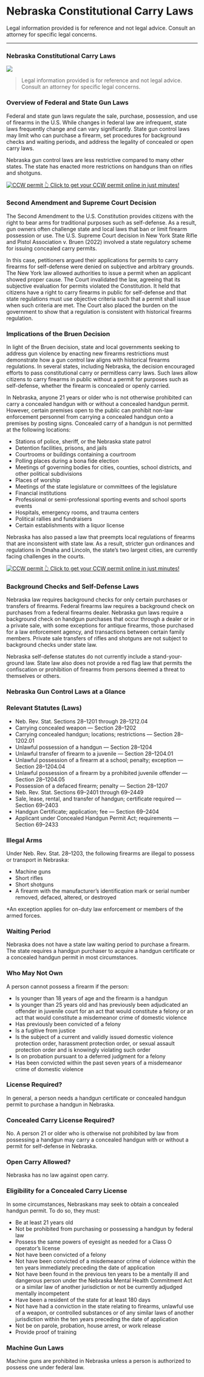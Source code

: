 # Nebraska Constitutional Carry Laws

Legal information provided is for reference and not legal advice. Consult an attorney for specific legal concerns. 

* * *

### Nebraska Constitutional Carry Laws

![](https://cdn-images-1.medium.com/max/1200/1*Tz4yTSCTAJAjbbwZxWKkOQ.png)

> Legal information provided is for reference and not legal advice. Consult an attorney for specific legal concerns.

### Overview of Federal and State Gun Laws

Federal and state gun laws regulate the sale, purchase, possession, and use of firearms in the U.S. While changes in federal law are infrequent, state laws frequently change and can vary significantly. State gun control laws may limit who can purchase a firearm, set procedures for background checks and waiting periods, and address the legality of concealed or open carry laws.

Nebraska gun control laws are less restrictive compared to many other states. The state has enacted more restrictions on handguns than on rifles and shotguns.

<a href="https://serp.ly/ccw">
<div>
    <img src="https://cdn-images-1.medium.com/max/1200/1*aCmvRhaa5Xjz4zDZxHzAjg.png" alt="CCW permit">
    👆 Click to get your CCW permit online in just minutes!
</div>
</a>

### Second Amendment and Supreme Court Decision

The Second Amendment to the U.S. Constitution provides citizens with the right to bear arms for traditional purposes such as self-defense. As a result, gun owners often challenge state and local laws that ban or limit firearm possession or use. The U.S. Supreme Court decision in New York State Rifle and Pistol Association v. Bruen (2022) involved a state regulatory scheme for issuing concealed carry permits.

In this case, petitioners argued their applications for permits to carry firearms for self-defense were denied on subjective and arbitrary grounds. The New York law allowed authorities to issue a permit when an applicant showed proper cause. The Court invalidated the law, agreeing that its subjective evaluation for permits violated the Constitution. It held that citizens have a right to carry firearms in public for self-defense and that state regulations must use objective criteria such that a permit shall issue when such criteria are met. The Court also placed the burden on the government to show that a regulation is consistent with historical firearms regulation.

### Implications of the Bruen Decision

In light of the Bruen decision, state and local governments seeking to address gun violence by enacting new firearms restrictions must demonstrate how a gun control law aligns with historical firearms regulations. In several states, including Nebraska, the decision encouraged efforts to pass constitutional carry or permitless carry laws. Such laws allow citizens to carry firearms in public without a permit for purposes such as self-defense, whether the firearm is concealed or openly carried.

In Nebraska, anyone 21 years or older who is not otherwise prohibited can carry a concealed handgun with or without a concealed handgun permit. However, certain premises open to the public can prohibit non-law enforcement personnel from carrying a concealed handgun onto a premises by posting signs. Concealed carry of a handgun is not permitted at the following locations:

  * Stations of police, sheriff, or the Nebraska state patrol
  * Detention facilities, prisons, and jails
  * Courtrooms or buildings containing a courtroom
  * Polling places during a bona fide election
  * Meetings of governing bodies for cities, counties, school districts, and other political subdivisions
  * Places of worship
  * Meetings of the state legislature or committees of the legislature
  * Financial institutions
  * Professional or semi-professional sporting events and school sports events
  * Hospitals, emergency rooms, and trauma centers
  * Political rallies and fundraisers
  * Certain establishments with a liquor license



Nebraska has also passed a law that preempts local regulations of firearms that are inconsistent with state law. As a result, stricter gun ordinances and regulations in Omaha and Lincoln, the state’s two largest cities, are currently facing challenges in the courts.


<a href="https://serp.ly/ccw">
<div>
    <img src="https://cdn-images-1.medium.com/max/1200/1*TMCVgNoKp2NAtvLSAMkaJg.png" alt="CCW permit">
    👆 Click to get your CCW permit online in just minutes!
</div>
</a>


### Background Checks and Self-Defense Laws

Nebraska law requires background checks for only certain purchases or transfers of firearms. Federal firearms law requires a background check on purchases from a federal firearms dealer. Nebraska gun laws require a background check on handgun purchases that occur through a dealer or in a private sale, with some exceptions for antique firearms, those purchased for a law enforcement agency, and transactions between certain family members. Private sale transfers of rifles and shotguns are not subject to background checks under state law.

Nebraska self-defense statutes do not currently include a stand-your-ground law. State law also does not provide a red flag law that permits the confiscation or prohibition of firearms from persons deemed a threat to themselves or others.

### Nebraska Gun Control Laws at a Glance

### Relevant Statutes (Laws)

  * Neb. Rev. Stat. Sections 28–1201 through 28–1212.04
  * Carrying concealed weapon — Section 28–1202
  * Carrying concealed handgun; locations; restrictions — Section 28–1202.01
  * Unlawful possession of a handgun — Section 28–1204
  * Unlawful transfer of firearm to a juvenile — Section 28–1204.01
  * Unlawful possession of a firearm at a school; penalty; exception — Section 28–1204.04
  * Unlawful possession of a firearm by a prohibited juvenile offender — Section 28–1204.05
  * Possession of a defaced firearm; penalty — Section 28–1207
  * Neb. Rev. Stat. Sections 69–2401 through 69–2449
  * Sale, lease, rental, and transfer of handgun; certificate required — Section 69–2403
  * Handgun Certificate; application; fee — Section 69–2404
  * Applicant under Concealed Handgun Permit Act; requirements — Section 69–2433



### Illegal Arms

Under Neb. Rev. Stat. 28–1203, the following firearms are illegal to possess or transport in Nebraska:

  * Machine guns
  * Short rifles
  * Short shotguns
  * A firearm with the manufacturer’s identification mark or serial number removed, defaced, altered, or destroyed



*An exception applies for on-duty law enforcement or members of the armed forces.

### Waiting Period

Nebraska does not have a state law waiting period to purchase a firearm. The state requires a handgun purchaser to acquire a handgun certificate or a concealed handgun permit in most circumstances.

### Who May Not Own

A person cannot possess a firearm if the person:

  * Is younger than 18 years of age and the firearm is a handgun
  * Is younger than 25 years old and has previously been adjudicated an offender in juvenile court for an act that would constitute a felony or an act that would constitute a misdemeanor crime of domestic violence
  * Has previously been convicted of a felony
  * Is a fugitive from justice
  * Is the subject of a current and validly issued domestic violence protection order, harassment protection order, or sexual assault protection order and is knowingly violating such order
  * Is on probation pursuant to a deferred judgment for a felony
  * Has been convicted within the past seven years of a misdemeanor crime of domestic violence



### License Required?

In general, a person needs a handgun certificate or concealed handgun permit to purchase a handgun in Nebraska.

### Concealed Carry License Required?

No. A person 21 or older who is otherwise not prohibited by law from possessing a handgun may carry a concealed handgun with or without a permit for self-defense in Nebraska.

### Open Carry Allowed?

Nebraska has no law against open carry.

### Eligibility for a Concealed Carry License

In some circumstances, Nebraskans may seek to obtain a concealed handgun permit. To do so, they must:

  * Be at least 21 years old
  * Not be prohibited from purchasing or possessing a handgun by federal law
  * Possess the same powers of eyesight as needed for a Class O operator’s license
  * Not have been convicted of a felony
  * Not have been convicted of a misdemeanor crime of violence within the ten years immediately preceding the date of application
  * Not have been found in the previous ten years to be a mentally ill and dangerous person under the Nebraska Mental Health Commitment Act or a similar law of another jurisdiction or not be currently adjudged mentally incompetent
  * Have been a resident of the state for at least 180 days
  * Not have had a conviction in the state relating to firearms, unlawful use of a weapon, or controlled substances or of any similar laws of another jurisdiction within the ten years preceding the date of application
  * Not be on parole, probation, house arrest, or work release
  * Provide proof of training



### Machine Gun Laws

Machine guns are prohibited in Nebraska unless a person is authorized to possess one under federal law.


